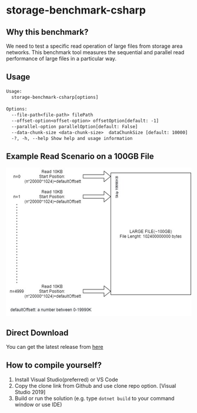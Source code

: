 # storage-benchmark-csharp
 ## Why this benchmark?
 We need to test a specific read operation of large files from storage area networks. This benchmark tool measures the sequential and parallel read performance of large files in a particular way.
 
 ## Usage
    Usage:
      storage-benchmark-csharp[options]

    Options:
      --file-path<file-path> filePath
      --offset-option<offset-option> offsetOption[default: -1]
      --parallel-option parallelOption[default: False]
      --data-chunk-size <data-chunk-size>  dataChunkSize [default: 10000]
      -?, -h, --help Show help and usage information
      
 
 
 ## Example Read Scenario on a 100GB File 
 ![Example Read Scenario on a 100GB File](images/read_behavior.jpg)


 ## Direct Download
 You can get the latest release from [here](https://github.com/muhsingurel/storage-benchmark-csharp/releases)


 ## How to compile yourself?
 1) Install Visual Studio(preferred) or VS Code
 2) Copy the clone link from Github and use clone repo option. [Visual Studio 2019]
 3) Build or run the solution (e.g. type `dotnet build` to your command window or use IDE)
